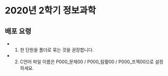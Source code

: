# 2020년 2학기 정보과학
## 배포 요령
- 1. 한 단원을 폴더로 묶는 것을 권장합니다.
- 2. C언어 파일 이름은 P000_문제00 / P000_탐활00 / P000_프젝00으로 설정하세요.
